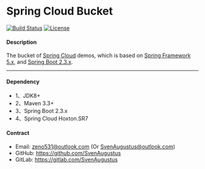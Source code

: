 # Spring Cloud Bucket
[![Build Status](https://api.travis-ci.org/SvenAugustus/springcloud-bucket.svg?branch=master)](https://travis-ci.org/SvenAugustus/springcloud-bucket) [![License](https://img.shields.io/badge/license-Apache%202-4EB1BA.svg)](https://www.apache.org/licenses/LICENSE-2.0.html)

#### Description
The bucket of [Spring Cloud](https://cloud.spring.io/spring-cloud-static/Hoxton.SR7/reference/html/) demos, which is based on [Spring Framework 5.x](https://docs.spring.io/spring/docs/5.2.8.RELEASE/spring-framework-reference/), and  [Spring Boot 2.3.x](https://docs.spring.io/spring-boot/docs/2.3.3.RELEASE/reference/htmlsingle).

--------------------------
#### Dependency
* 1、JDK8+
* 2、Maven 3.3+
* 3、Spring Boot 2.3.x
* 4、Spring Cloud Hoxton.SR7

#### Contract
* Email: zeno531@outlook.com (Or SvenAugustus@outlook.com)
* GitHub: https://github.com/SvenAugustus
* GitLab: https://gitlab.com/SvenAugustus


